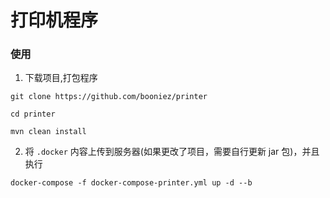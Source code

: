 # 打印机程序

### 使用

1. 下载项目,打包程序
```shell
git clone https://github.com/booniez/printer

cd printer

mvn clean install
```
2. 将 ``.docker`` 内容上传到服务器(如果更改了项目，需要自行更新 jar 包)，并且执行
```shell
docker-compose -f docker-compose-printer.yml up -d --b
```